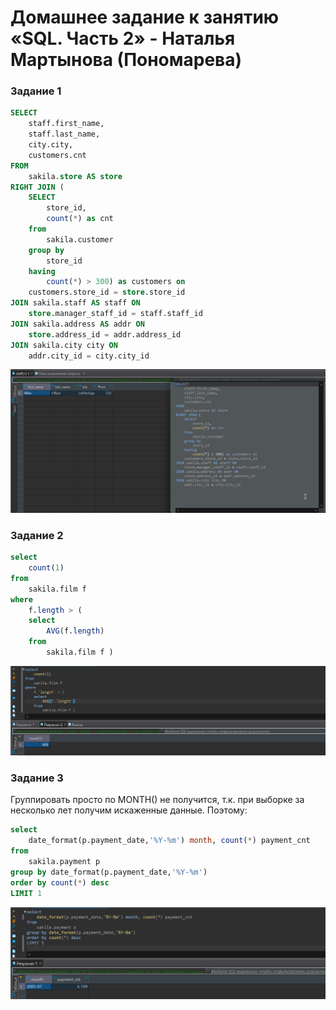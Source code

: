 # Домашнее задание к занятию «SQL. Часть 2» - Наталья Мартынова (Пономарева)

### Задание 1

```sql
SELECT
	staff.first_name,
	staff.last_name,
	city.city,
	customers.cnt
FROM 
	sakila.store AS store
RIGHT JOIN (
	SELECT
		store_id,
		count(*) as cnt
	from
		sakila.customer
	group by
		store_id
	having
 		count(*) > 300) as customers on
 	customers.store_id = store.store_id
JOIN sakila.staff AS staff ON
 	store.manager_staff_id = staff.staff_id
JOIN sakila.address AS addr ON
 	store.address_id = addr.address_id
JOIN sakila.city city ON
 	addr.city_id = city.city_id
```
![Снимок1](https://github.com/NatoshFehn/hw-rbd-02/blob/main/Снимок1.png)  

### Задание 2

```sql
select
	count(1)
from
	sakila.film f
where
	f.length > (
	select
		AVG(f.length)
	from
		sakila.film f )
```  
![Снимок2](https://github.com/NatoshFehn/hw-rbd-02/blob/main/Снимок2.png)  


### Задание 3

Группировать просто по MONTH() не получится, т.к. при выборке за несколько лет получим искаженные данные. Поэтому:
```sql
select
	date_format(p.payment_date,'%Y-%m') month, count(*) payment_cnt
from
	sakila.payment p 
group by date_format(p.payment_date,'%Y-%m')
order by count(*) desc
LIMIT 1
```  
![Снимок3](https://github.com/NatoshFehn/hw-rbd-02/blob/main/Снимок3.png)  
